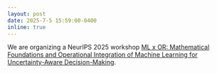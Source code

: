 ```yaml
---
layout: post
date: 2025-7-5 15:59:00-0400
inline: true
---
```


We are organizing a NeurIPS 2025 workshop [ML x OR: Mathematical Foundations and Operational Integration of Machine Learning for Uncertainty-Aware Decision-Making](https://mlxor-workshop.github.io/).

